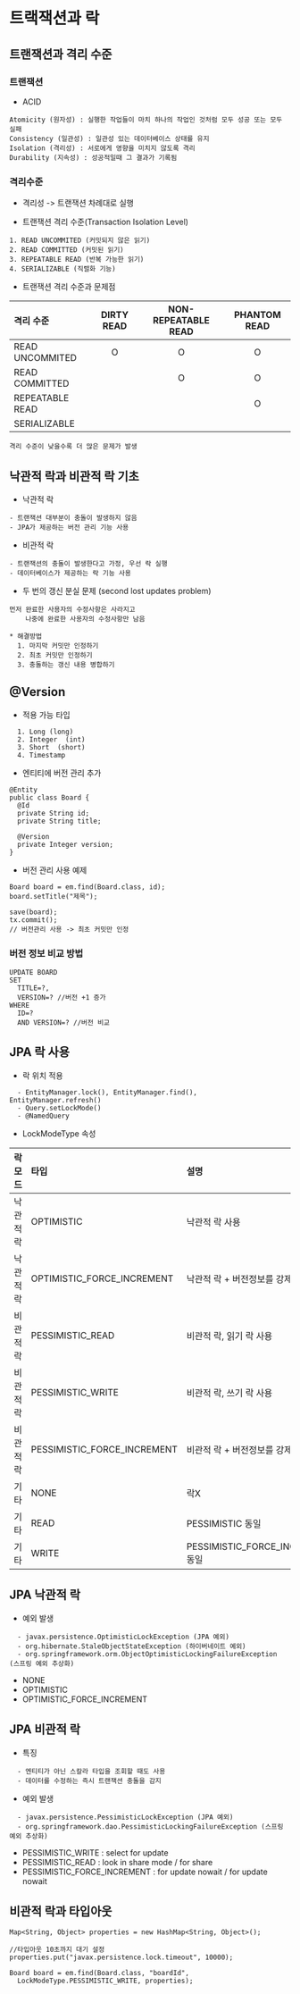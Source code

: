 # 트랙잭션과 락
## 트랜잭션과 격리 수준
### 트랜잭션
* ACID
```
Atomicity (원자성) : 실행한 작업들이 마치 하나의 작업인 것처럼 모두 성공 또는 모두 실패
Consistency (일관성) : 일관성 있는 데이터베이스 상태를 유지
Isolation (격리성) : 서로에게 영향을 미치지 않도록 격리
Durability (지속성) : 성공적일때 그 결과가 기록됨
```

### 격리수준
* 격리성 -> 트랜잭션 차례대로 실행

* 트랜잭션 격리 수준(Transaction Isolation Level)
```
1. READ UNCOMMITED (커밋되지 않은 읽기)
2. READ COMMITTED (커밋된 읽기)    
3. REPEATABLE READ (반복 가능한 읽기)
4. SERIALIZABLE (직렬화 기능)
```

* 트랜잭션 격리 수준과 문제점

| 격리 수준 | DIRTY READ | NON-REPEATABLE READ | PHANTOM READ |
|:--------|:----------:|:-------------------:|:------------:|
| READ UNCOMMITED | O | O | O |
| READ COMMITTED | | O | O |
| REPEATABLE READ | | | O |
| SERIALIZABLE | | | |
```
격리 수준이 낮을수록 더 많은 문제가 발생
```

## 낙관적 락과 비관적 락 기초
* 낙관적 락
```
- 트랜잭션 대부분이 충돌이 발생하지 않음
- JPA가 제공하는 버전 관리 기능 사용
```

* 비관적 락
```
- 트랜잭션의 충돌이 발생한다고 가정, 우선 락 실행
- 데이터베이스가 제공하는 락 기능 사용
```

* 두 번의 갱신 분실 문제 (second lost updates problem)
```
먼저 완료한 사용자의 수정사항은 사라지고
    나중에 완료한 사용자의 수정사항만 남음
    
* 해결방법
  1. 마지막 커밋만 인정하기
  2. 최초 커밋만 인정하기
  3. 충돌하는 갱신 내용 병합하기
```

## @Version
* 적용 가능 타입
```
  1. Long (long)
  2. Integer  (int)
  3. Short  (short)
  4. Timestamp
```

* 엔티티에 버전 관리 추가
```
@Entity
public class Board {
  @Id
  private String id;
  private String title;
  
  @Version
  private Integer version;
}
```

* 버전 관리 사용 예제
```
Board board = em.find(Board.class, id);
board.setTitle("제목");

save(board);
tx.commit();
// 버전관리 사용 -> 최초 커밋만 인정
```

### 버전 정보 비교 방법 
```
UPDATE BOARD
SET
  TITLE=?,
  VERSION=? //버전 +1 증가
WHERE
  ID=?
  AND VERSION=? //버전 비교
```

## JPA 락 사용
* 락 위치 적용
```
  - EntityManager.lock(), EntityManager.find(), EntityManager.refresh()
  - Query.setLockMode()
  - @NamedQuery
```

* LockModeType 속성

| 락 모드 | 타입 | 설명 |
|:------|:-----|:----|
| 낙관적 락 | OPTIMISTIC | 낙관적 락 사용 |
| 낙관적 락 | OPTIMISTIC_FORCE_INCREMENT | 낙관적 락 + 버전정보를 강제로 증가 |
| 비관적 락 | PESSIMISTIC_READ | 비관적 락, 읽기 락 사용 |
| 비관적 락 | PESSIMISTIC_WRITE | 비관적 락, 쓰기 락 사용 |
| 비관적 락 | PESSIMISTIC_FORCE_INCREMENT | 비관적 락 + 버전정보를 강제로 증가 |
| 기타 | NONE | 락X |
| 기타 | READ | PESSIMISTIC 동일 |
| 기타 | WRITE | PESSIMISTIC_FORCE_INCREMENT 동일 |

## JPA 낙관적 락
* 예외 발생
```
  - javax.persistence.OptimisticLockException (JPA 예외)
  - org.hibernate.StaleObjectStateException (하이버네이트 예외)
  - org.springframework.orm.ObjectOptimisticLockingFailureException (스프링 예외 추상화)
```

* NONE
* OPTIMISTIC
* OPTIMISTIC_FORCE_INCREMENT

## JPA 비관적 락
* 특징
```
  - 엔티티가 아닌 스칼라 타입을 조회할 때도 사용
  - 데이터를 수정하는 즉시 트랜잭션 충돌을 감지
```

* 예외 발생 
```
  - javax.persistence.PessimisticLockException (JPA 예외)
  - org.springframework.dao.PessimisticLockingFailureException (스프링 예외 추상화)
```

* PESSIMISTIC_WRITE : select for update
* PESSIMISTIC_READ : look in share mode / for share
* PESSIMISTIC_FORCE_INCREMENT : for update nowait / for update nowait

## 비관적 락과 타입아웃
```
Map<String, Object> properties = new HashMap<String, Object>();

//타입아웃 10초까지 대기 설정
properties.put("javax.persistence.lock.timeout", 10000);

Board board = em.find(Board.class, "boardId",
  LockModeType.PESSIMISTIC_WRITE, properties);
```

